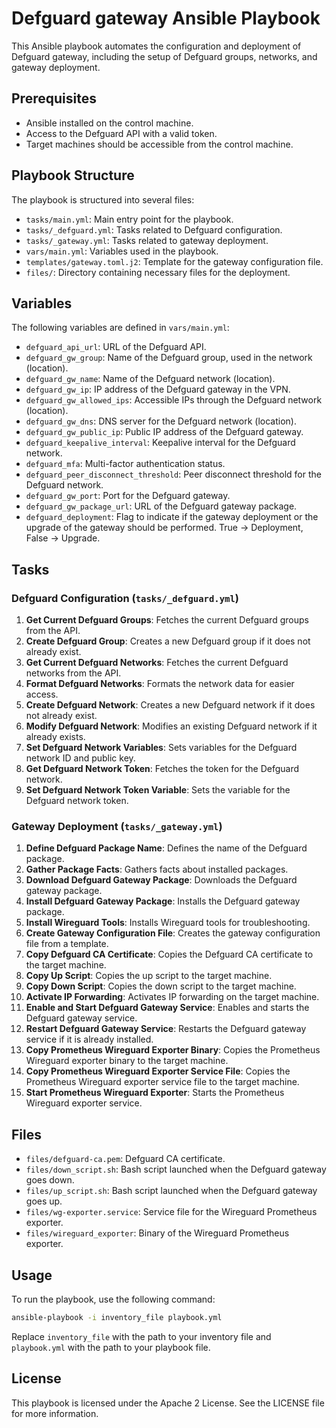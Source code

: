 # Defguard gateway Ansible Playbook

This Ansible playbook automates the configuration and deployment of Defguard gateway, including the setup of Defguard groups, networks, and gateway deployment.

## Prerequisites

- Ansible installed on the control machine.
- Access to the Defguard API with a valid token.
- Target machines should be accessible from the control machine.

## Playbook Structure

The playbook is structured into several files:

- `tasks/main.yml`: Main entry point for the playbook.
- `tasks/_defguard.yml`: Tasks related to Defguard configuration.
- `tasks/_gateway.yml`: Tasks related to gateway deployment.
- `vars/main.yml`: Variables used in the playbook.
- `templates/gateway.toml.j2`: Template for the gateway configuration file.
- `files/`: Directory containing necessary files for the deployment.

## Variables

The following variables are defined in `vars/main.yml`:

- `defguard_api_url`: URL of the Defguard API.
- `defguard_gw_group`: Name of the Defguard group, used in the network (location).
- `defguard_gw_name`: Name of the Defguard network (location).
- `defguard_gw_ip`: IP address of the Defguard gateway in the VPN.
- `defguard_gw_allowed_ips`: Accessible IPs through the Defguard network (location).
- `defguard_gw_dns`: DNS server for the Defguard network (location).
- `defguard_gw_public_ip`: Public IP address of the Defguard gateway.
- `defguard_keepalive_interval`: Keepalive interval for the Defguard network.
- `defguard_mfa`: Multi-factor authentication status.
- `defguard_peer_disconnect_threshold`: Peer disconnect threshold for the Defguard network.
- `defguard_gw_port`: Port for the Defguard gateway.
- `defguard_gw_package_url`: URL of the Defguard gateway package.
- `defguard_deployment`: Flag to indicate if the gateway deployment or the upgrade of the gateway should be performed. True -> Deployment, False -> Upgrade.

## Tasks

### Defguard Configuration (`tasks/_defguard.yml`)

1. **Get Current Defguard Groups**: Fetches the current Defguard groups from the API.
2. **Create Defguard Group**: Creates a new Defguard group if it does not already exist.
3. **Get Current Defguard Networks**: Fetches the current Defguard networks from the API.
4. **Format Defguard Networks**: Formats the network data for easier access.
5. **Create Defguard Network**: Creates a new Defguard network if it does not already exist.
6. **Modify Defguard Network**: Modifies an existing Defguard network if it already exists.
7. **Set Defguard Network Variables**: Sets variables for the Defguard network ID and public key.
8. **Get Defguard Network Token**: Fetches the token for the Defguard network.
9. **Set Defguard Network Token Variable**: Sets the variable for the Defguard network token.

### Gateway Deployment (`tasks/_gateway.yml`)

1. **Define Defguard Package Name**: Defines the name of the Defguard package.
2. **Gather Package Facts**: Gathers facts about installed packages.
3. **Download Defguard Gateway Package**: Downloads the Defguard gateway package.
4. **Install Defguard Gateway Package**: Installs the Defguard gateway package.
5. **Install Wireguard Tools**: Installs Wireguard tools for troubleshooting.
6. **Create Gateway Configuration File**: Creates the gateway configuration file from a template.
7. **Copy Defguard CA Certificate**: Copies the Defguard CA certificate to the target machine.
8. **Copy Up Script**: Copies the up script to the target machine.
9. **Copy Down Script**: Copies the down script to the target machine.
10. **Activate IP Forwarding**: Activates IP forwarding on the target machine.
11. **Enable and Start Defguard Gateway Service**: Enables and starts the Defguard gateway service.
12. **Restart Defguard Gateway Service**: Restarts the Defguard gateway service if it is already installed.
13. **Copy Prometheus Wireguard Exporter Binary**: Copies the Prometheus Wireguard exporter binary to the target machine.
14. **Copy Prometheus Wireguard Exporter Service File**: Copies the Prometheus Wireguard exporter service file to the target machine.
15. **Start Prometheus Wireguard Exporter**: Starts the Prometheus Wireguard exporter service.

## Files

- `files/defguard-ca.pem`: Defguard CA certificate.
- `files/down_script.sh`: Bash script launched when the Defguard gateway goes down.
- `files/up_script.sh`: Bash script launched when the Defguard gateway goes up.
- `files/wg-exporter.service`: Service file for the Wireguard Prometheus exporter.
- `files/wireguard_exporter`: Binary of the Wireguard Prometheus exporter.

## Usage

To run the playbook, use the following command:

```bash
ansible-playbook -i inventory_file playbook.yml
```

Replace `inventory_file` with the path to your inventory file and `playbook.yml` with the path to your playbook file.

## License

This playbook is licensed under the Apache 2 License. See the LICENSE file for more information.
